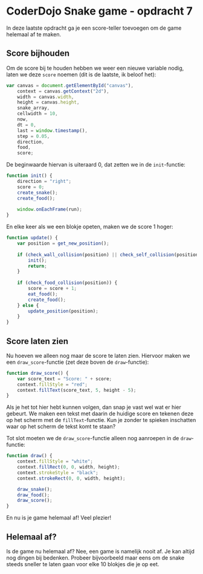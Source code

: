 # CoderDojo Snake game - opdracht 7

In deze laatste opdracht ga je een score-teller toevoegen om de game helemaal af te maken.

## Score bijhouden

Om de score bij te houden hebben we weer een nieuwe variable nodig, laten we deze `score` noemen (dit is de laatste, ik beloof het):

```js
var canvas = document.getElementById("canvas"),
	context = canvas.getContext("2d"),
	width = canvas.width,
	height = canvas.height,
	snake_array,
	cellwidth = 10,
    now,
    dt = 0,
    last = window.timestamp(),
    step = 0.05,
    direction,
    food,
    score;
```

De beginwaarde hiervan is uiteraard 0, dat zetten we in de `init`-functie:

```js
function init() {
    direction = "right";
    score = 0;
    create_snake();
    create_food();
    
    window.onEachFrame(run);
}
```

En elke keer als we een blokje opeten, maken we de score 1 hoger:

```js
function update() {
    var position = get_new_position();
    
    if (check_wall_collision(position) || check_self_collision(position)) {
        init();
        return;
    }
    
    if (check_food_collision(position)) {
        score = score + 1;
        eat_food();
        create_food();
    } else {
        update_position(position);
    }
}
```

## Score laten zien

Nu hoeven we alleen nog maar de score te laten zien. Hiervoor maken we een `draw_score`-functie (zet deze boven de `draw`-functie):

```js
function draw_score() {
    var score_text = "Score: " + score;
    context.fillStyle = "red";
    context.fillText(score_text, 5, height - 5);
}
```

Als je het tot hier hebt kunnen volgen, dan snap je vast wel wat er hier gebeurt. We maken een tekst met daarin de huidige score en tekenen deze op het scherm met de `fillText`-functie. Kun je zonder te spieken inschatten waar op het scherm de tekst komt te staan?

Tot slot moeten we de `draw_score`-functie alleen nog aanroepen in de `draw`-functie:

```js
function draw() {
	context.fillStyle = "white";
	context.fillRect(0, 0, width, height);
	context.strokeStyle = "black";
	context.strokeRect(0, 0, width, height);

	draw_snake();
    draw_food();
    draw_score();
}
```

En nu is je game helemaal af! Veel plezier!

## Helemaal af?

Is de game nu helemaal af? Nee, een game is namelijk nooit af. Je kan altijd nog dingen bij bedenken. Probeer bijvoorbeeld maar eens om de snake steeds sneller te laten gaan voor elke 10 blokjes die je op eet.
